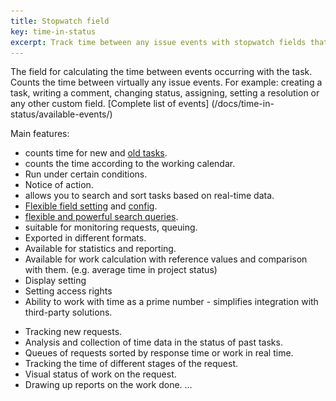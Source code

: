 ```yaml
---
title: Stopwatch field
key: time-in-status
excerpt: Track time between any issue events with stopwatch fields that support working calendars, real-time searches, flexible configurations, and comprehensive reporting capabilities.
---
```



The field for calculating the time between events occurring with the task.
Counts the time between virtually any issue events.
For example: creating a task, writing a comment, changing status, assigning, setting a resolution or any other custom field.
[Complete list of events] (/docs/time-in-status/available-events/)



Main features:
* counts time for new and [old tasks](/docs/time-in-status/restore-by-history/).
* counts the time according to the working calendar.
* Run under certain conditions.
* Notice of action.
* allows you to search and sort tasks based on real-time data.
* [Flexible field setting](/docs/time-in-status/stopwatch-field-settings/) and [config](/docs/time-in-status/stopwatch-configs/).
* [flexible and powerful search queries](/docs/time-in-status/stopwatch-field-jql/).
* suitable for monitoring requests, queuing.
* Exported in different formats.
* Available for statistics and reporting.
* Available for work calculation with reference values and comparison with them. (e.g. average time in project status)
* Display setting
* Setting access rights
* Ability to work with time as a prime number - simplifies integration with third-party solutions.

[comment]: <> (TODO <a href="/uploads/time-in-status/overview/fields-example-2.webp" target="_blank">
<img src="/uploads/time-in-status/overview/fields-example-2.webp" alt="fields-example-2 screenshot" style="width:100%;" loading="lazy"></a>)

* Tracking new requests.
* Analysis and collection of time data in the status of past tasks.
* Queues of requests sorted by response time or work in real time.
* Tracking the time of different stages of the request.
* Visual status of work on the request.
* Drawing up reports on the work done.
  ...